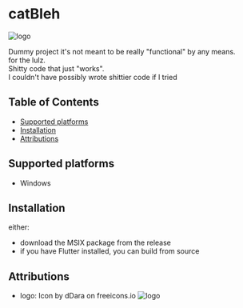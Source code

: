 # catBleh
![logo](https://user-images.githubusercontent.com/92385434/164355441-5479eac7-a431-4b11-83c9-67756984c40d.png)

Dummy project it's not meant to be really "functional" by any means.<br>
for the lulz.<br>
Shitty code that just "works".<br>
I couldn't have possibly wrote shittier code if I tried<br>

## Table of Contents
- [Supported platforms](#supported-platforms)
- [Installation](#installation)
- [Attributions](#attributions)


## Supported platforms
-   Windows

## Installation
either:
-   download the MSIX package from the release
-   if you have Flutter installed, you can build from source

## Attributions
-   logo: Icon by dDara on freeicons.io
![logo](https://user-images.githubusercontent.com/92385434/164355441-5479eac7-a431-4b11-83c9-67756984c40d.png)
